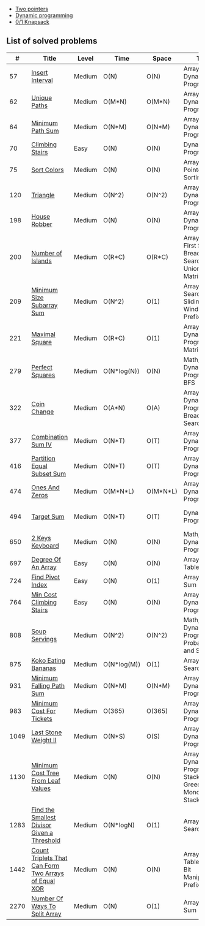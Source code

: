 - [Two pointers](https://leetcode.com/discuss/study-guide/1688903/Solved-all-two-pointers-problems-in-100-days)
- [Dynamic programming](./dynamic-programming.md)
- [0/1 Knapsack](https://leetcode.com/discuss/study-guide/1152328/01-Knapsack-Problem-and-Dynamic-Programming)

## List of solved problems

| #    | Title                                                                                                                      | Level  | Time         | Space      | Tags                                                                | Note                          |
| ---- | -------------------------------------------------------------------------------------------------------------------------- | ------ | ------------ | ---------- | ------------------------------------------------------------------- | ----------------------------- |
| 57   | [Insert Interval](./src/57.insert-interval.py)                                                                             | Medium | O(N)         | O(N)       | Array, Matrix, Dynamic Programming                                  | DP (Merging Intervals)        |
| 62   | [Unique Paths](./src/62.unique-paths.py)                                                                                   | Medium | O(M\*N)      | O(M\*N)    | Array, Matrix, Dynamic Programming                                  | DP (Distinct Ways)            |
| 64   | [Minimum Path Sum](./src/64.minimum-path-sum.py)                                                                           | Medium | O(N\*M)      | O(N\*M)    | Array, Matrix, Dynamic Programming                                  | DP (Min - Max)                |
| 70   | [Climbing Stairs](./src/70.climbing-stairs.py)                                                                             | Easy   | O(N)         | O(N)       | Dynamic Programming                                                 | DP (Min - Max)                |
| 75   | [Sort Colors](./src/75.sort-colors.py)                                                                                     | Medium | O(N)         | O(N)       | Array, Two Pointers, Sorting                                        | DP (Min - Max)                |
| 120  | [Triangle](./src/120.triangle.py)                                                                                          | Medium | O(N^2)       | O(N^2)     | Array, Dynamic Programming                                          | DP (Min - Max)                |
| 198  | [House Robber](./src/198.house-robber.py)                                                                                  | Medium | O(N)         | O(N)       | Array, Dynamic Programming                                          | Recursion                     |
| 200  | [Number of Islands](./src/200.number-of-islands.py)                                                                        | Medium | O(R\*C)      | O(R\*C)    | Array, Depth-First Search, Breadth-First Search, Union Find, Matrix | DP                            |
| 209  | [Minimum Size Subarray Sum](./src/209.minimum-size-subarray-sum.py)                                                        | Medium | O(N^2)       | O(1)       | Array, Binary Search, Sliding Window, Prefix Sum                    |                               |
| 221  | [Maximal Square](./src/221.maximal-square.py)                                                                              | Medium | O(R\*C)      | O(1)       | Array, Dynamic Programming, Matrix                                  | DP (Min - Max)                |
| 279  | [Perfect Squares](./src/279.perfect-squares.py)                                                                            | Medium | O(N\*log(N)) | O(N)       | Math, Dynamic Programming, BFS                                      | DP (Min - Max)                |
| 322  | [Coin Change](./src/322.coin-change.py)                                                                                    | Medium | O(A\*N)      | O(A)       | Array, Dynamic Programming, Breadth-First Search                    | DP (Min - Max)                |
| 377  | [Combination Sum IV](./src/377.combination-sum-iv.py)                                                                      | Medium | O(N\*T)      | O(T)       | Array, Dynamic Programming                                          | DP (Distinct Ways)            |
| 416  | [Partition Equal Subset Sum](./src/416.partition-equal-subset-sum.py)                                                      | Medium | O(N\*T)      | O(T)       | Array, Dynamic Programming                                          | DP (Distinct Ways)            |
| 474  | [Ones And Zeros](./src/474.ones-and-zeros.py)                                                                              | Medium | O(M\*N\*L)   | O(M\*N\*L) | Array, String, Dynamic Programming                                  | DP (Min - Max)                |
| 494  | [Target Sum](./src/494.target-sum.py)                                                                                      | Medium | O(N\*T)      | O(T)       | Dynamic Programming                                                 | DP (Distinct Ways)            |
| 650  | [2 Keys Keyboard](./src/650.2-keys-keyboard.py)                                                                            | Medium | O(N)         | O(N)       | Math, Dynamic Programming                                           | DP (Min - Max)                |
| 697  | [Degree Of An Array](./src/697.degree-of-an-array.py)                                                                      | Easy   | O(N)         | O(N)       | Array, Hash Table                                                   |                               |
| 724  | [Find Pivot Index](./src/724.find-pivot-index.py)                                                                          | Easy   | O(N)         | O(1)       | Array, Prefix Sum                                                   | Prefix Sum                    |
| 764  | [Min Cost Climbing Stairs](./src/764.min-cost-climbing-stairs.py)                                                          | Easy   | O(N)         | O(N)       | Array, Dynamic Programming                                          | DP (Min - Max)                |
| 808  | [Soup Servings](./src/808.soup-servings.py)                                                                                | Medium | O(N^2)       | O(N^2)     | Math, Dynamic Programming, Probability and Statistics               | DP (Distinct Ways)            |
| 875  | [Koko Eating Bananas](./src/875.koko-eating-bananas.py)                                                                    | Medium | O(N\*log(M)) | O(1)       | Array, Binary Search                                                |                               |
| 931  | [Minimum Falling Path Sum](./src/931.min-falling-path-sum.py)                                                              | Medium | O(N\*M)      | O(N\*M)    | Array, Matrix, Dynamic Programming                                  | DP (Min - Max)                |
| 983  | [Minimum Cost For Tickets](./src/983.min-cost-ticket.py)                                                                   | Medium | O(365)       | O(365)     | Array, Dynamic Programming                                          | DP (Min - Max)                |
| 1049 | [Last Stone Weight II](./src/1049.last-stone-weight-ii.py)                                                                 | Medium | O(N\*S)      | O(S)       | Array, Dynamic Programming                                          | DP (Min - Max)                |
| 1130 | [Minimum Cost Tree From Leaf Values](./src/1130.minimum-cost-tree-from-leaf-values.py)                                     | Medium | O(N)         | O(N)       | Array, Dynamic Programming, Stack, Greedy, Monotonic Stack          | DP (Merging Intervals), Stack |
| 1283 | [Find the Smallest Divisor Given a Threshold](./src/1283.find-the-smallest-divisor-given-a-threshold.py)                   | Medium | O(N\*logN)   | O(1)       | Array, Binary Search                                                |                               |
| 1442 | [Count Triplets That Can Form Two Arrays of Equal XOR](./src/1442.count-triplets-that-can-form-two-arrays-of-equal-xor.py) | Medium | O(N)         | O(N)       | Array, Hash Table, Math, Bit Manipulation, Prefix Sum               |                               |
| 2270 | [Number Of Ways To Split Array](./src/2270.number-of-ways-to-split-array.py)                                               | Medium | O(N)         | O(1)       | Array, Prefix Sum                                                   |                               |
